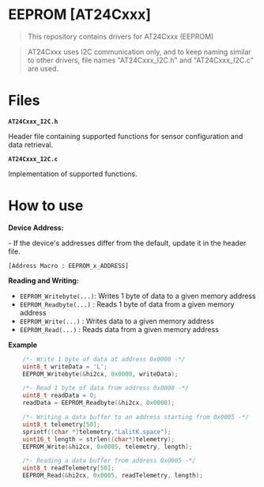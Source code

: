 # EEPROM [AT24Cxxx]

> This repository contains drivers for AT24Cxxx (EEPROM)

> AT24Cxxx uses I2C communication only, and to keep naming similar to other drivers, file names "AT24Cxxx_I2C.h" and "AT24Cxxx_I2C.c" are used.

# Files
**`AT24Cxxx_I2C.h`**
<p>Header file containing supported functions for sensor configuration and data retrieval. 

**`AT24Cxxx_I2C.c`**
<p> Implementation of supported functions.

# How to use
**Device Address:**
<p>- If the device's addresses differ from the default, update it in the header file.

`[Address Macro : EEPROM_x_ADDRESS]` 

**Reading and Writing:**
- `EEPROM_Writebyte(...)`: Writes 1 byte of data to a given memory address 
- `EEPROM_Readbyte(...)` : Reads 1 byte of data from a given memory address
- `EEPROM_Write(...)`    : Writes data to a given memory address
- `EEPROM_Read(...)`     : Reads data from a given memory address

**Example**
```c
  	/*- Write 1 byte of data at address 0x0000 -*/
  	uint8_t writeData = 'L';
  	EEPROM_Writebyte(&hi2cx, 0x0000, writeData);

  	/*- Read 1 byte of data from address 0x0000 -*/
  	uint8_t readData = 0;
  	readData = EEPROM_Readbyte(&hi2cx, 0x0000);

  	/*- Writing a data buffer to an address starting from 0x0005 -*/
  	uint8_t telemetry[50];
    sprintf((char *)telemetry,"LalitK.space");
  	uint16_t length = strlen((char*)telemetry);
    EEPROM_Write(&hi2cx, 0x0005, telemetry, length);

  	/*- Reading a data buffer from address 0x0005 -*/
  	uint8_t readTelemetry[50];
  	EEPROM_Read(&hi2cx, 0x0005, readTelemetry, length);
```